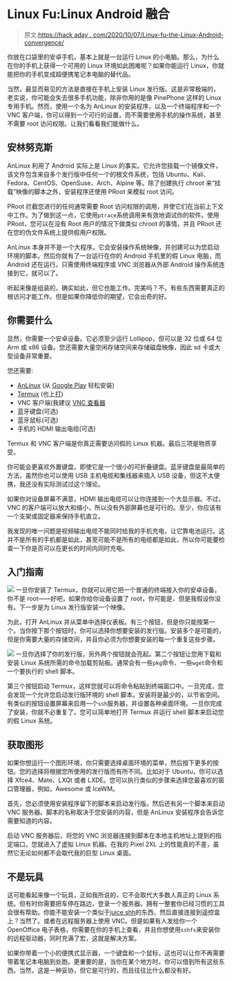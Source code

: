 # Linux Fu:Linux Android 融合

> 原文:[https://hack aday . com/2020/10/07/Linux-fu-the-Linux-Android-convergence/](https://hackaday.com/2020/10/07/linux-fu-the-linux-android-convergence/)

你放在口袋里的安卓手机，基本上就是一台运行 Linux 的小电脑。那么，为什么在你的手机上获得一个可用的 Linux 环境如此困难呢？如果你能运行 Linux，你就能把你的手机变成超便携笔记本电脑的替代品。

当然，最显而易见的方法是直接在手机上安装 Linux 发行版。这是非常极端的，老实说，你可能会失去很多手机功能，除非你用的是像 PinePhone 这样的 Linux 专用手机。然而，使用一个名为 AnLinux 的安装程序，以及一个终端程序和一个 VNC 客户端，你可以得到一个可行的设置，而不需要使用手机的操作系统，甚至不需要 root 访问权限。让我们看看我们能做什么。

## 安林努克斯

AnLinux 利用了 Android 实际上是 Linux 的事实。它允许您挂载一个镜像文件，该文件包含来自多个发行版中任何一个的根文件系统，包括 Ubuntu、Kali、Fedora、CentOS、OpenSuse、Arch、Alpine 等。除了创建执行 chroot 来“挂载”映像的脚本之外，安装程序还使用 PRoot 来模拟 root 访问。

PRoot 拦截您进行的任何通常需要 Root 访问权限的调用，并使它们在当前上下文中工作。为了做到这一点，它使用`ptrace`系统调用来有效地调试你的软件。使用 PRoot，您可以在没有 Root 用户的情况下做类似 chroot 的事情，并且 PRoot 还在您的伪文件系统上提供假用户权限。

AnLinux 本身并不是一个大程序。它会安装操作系统映像，并创建可以为您启动环境的脚本。然后你就有了一台运行在你的 Android 手机里的假 Linux 电脑，而 Android 还在运行。只需使用终端程序或 VNC 浏览器从外部 Android 操作系统连接到它，就可以了。

听起来像是组装的，确实如此，但它也能工作。完美吗？不。有些东西需要真正的根访问才能工作。但是如果你降低你的期望，它会出奇的好。

## 你需要什么

显然，你需要一个安卓设备。它必须至少运行 Lollipop，但可以是 32 位或 64 位 Arm 或 x86 设备。您还需要大量空闲存储空间来存储磁盘映像，因此 sd 卡或大型设备非常重要。

您还需要:

*   [AnLinux](https://github.com/EXALAB/AnLinux-App) (从 [Google Play](https://play.google.com/store/apps/details?id=exa.lnx.a) 轻松安装)
*   [Termux](https://github.com/termux/termux-app) (也上[打](https://play.google.com/store/apps/details?id=com.termux))
*   VNC 客户端(我建议 [VNC 查看器](https://play.google.com/store/apps/details?id=com.realvnc.viewer.android)
*   蓝牙键盘(可选)
*   蓝牙鼠标(可选)
*   手机的 HDMI 输出电缆(可选)

Termux 和 VNC 客户端是你真正需要访问假的 Linux 机器。最后三项是物质享受。

你可能会更喜欢外置键盘，即使它是一个很小的可折叠键盘。蓝牙键盘是最简单的方法，虽然你也可以使用 USB 主机电缆和集线器来插入 USB 设备，但这不太便携，我还没有实际测试过这个理论。

如果你对设备屏幕不满意，HDMI 输出电缆可以让你连接到一个大显示器。不过，VNC 的客户端可以放大和缩小，所以没有外部屏幕也是可行的。至少，你应该有一个支架或固定器来保持手机直立。

我发现的唯一问题是视频输出电缆不能同时给我的手机充电，让它靠电池运行。这并不是所有的手机都是如此，甚至可能不是所有的电缆都是如此，所以你可能要检查一下你是否可以在更长的时间内同时充电。

## 入门指南

[![](../Images/cdeae6f654d474c5750dc7dc7c3bb4a2.png)](https://hackaday.com/wp-content/uploads/2020/08/anlinuxss.png) 一旦你安装了 Termux，你就可以用它把一个普通的终端接入你的安卓设备。你不是 root——好吧，如果你给你设备设置了 root，你可能是，但是我假设你没有。下一步是为 Linux 发行版安装一个映像。

为此，打开 AnLinux 并从菜单中选择仪表板。有三个按钮，但是你只能按第一个。当你按下那个按钮时，你可以选择你想要安装的发行版。安装多个是可能的，但是你需要大量的存储空间，并且你必须为你想要安装的每一个重复这些步骤。

[![](../Images/4a73033298cb2fea28298c49f1b2ccb3.png)](https://hackaday.com/wp-content/uploads/2020/10/anlinux.png) 一旦你选择了你的发行版，另外两个按钮就会亮起。第二个按钮让您用下载和安装 Linux 系统所需的命令加载剪贴板。通常会有一些`pkg`命令、一些`wget`命令和一个要执行的 shell 脚本。

第三个按钮启动 Termux，这样您就可以将命令粘贴到终端窗口中。一旦完成，您会发现一个允许您启动发行版环境的 shell 脚本。安装将是最少的，以节省空间。有类似的按钮设置屏幕来启用一个`ssh`服务器，并设置各种桌面环境。一旦你完成了安装，你就不必重复了。您可以简单地打开 Termux 并运行 shell 脚本来启动您的假 Linux 系统。

## 获取图形

如果你想运行一个图形环境，你只需要选择桌面环境的菜单，然后按下更多的按钮。您的选择将根据您所使用的发行版而有所不同。比如对于 Ubuntu，你可以选择 Xfce4、Mate、LXQt 或者 LXDE。您可以执行类似的步骤来选择您最喜欢的窗口管理器，例如，Awesome 或 IceWM。

首先，您必须使用安装程序留下的脚本来启动发行版。然后还有另一个脚本来启动 VNC 服务器。脚本的名称取决于您安装的内容，但是 AnLinux 安装程序会告诉您需要知道的内容。

启动 VNC 服务器后，将您的 VNC 浏览器连接到脚本在本地主机地址上提到的指定端口，您就进入了虚拟 Linux 机器。在我的 Pixel 2XL 上的性能真的不差，虽然它无论如何都不会取代我的巨型 Linux 桌面。

## 不是玩具

这可能看起来像一个玩具，正如我所说的，它不会取代大多数人真正的 Linux 系统。但有时你需要把车停在路边，登录一个服务器。拥有一整套你已经习惯的工具会很有帮助。你能不能安装一个类似于[juice shh](https://play.google.com/store/apps/details?id=com.sonelli.juicessh)的东西，然后直接连接到遥控盒上？当然了。或者在远程服务器上使用 VNC。但是如果有人发给你一个 OpenOffice 电子表格，你需要在你的手机上查看，并且你想使用`sshfs`来安装你的远程驱动器，同时充满了宏，这就是解决方案。

如果你带着一个小的便携式显示器，一个键盘和一个鼠标，这也可以让你不再需要带着笔记本电脑到处跑。更重要的是，当你在某个地方时，你可以借到所有这些东西。当然，这是一种妥协，但它是可行的，而且往往比什么都没有好。